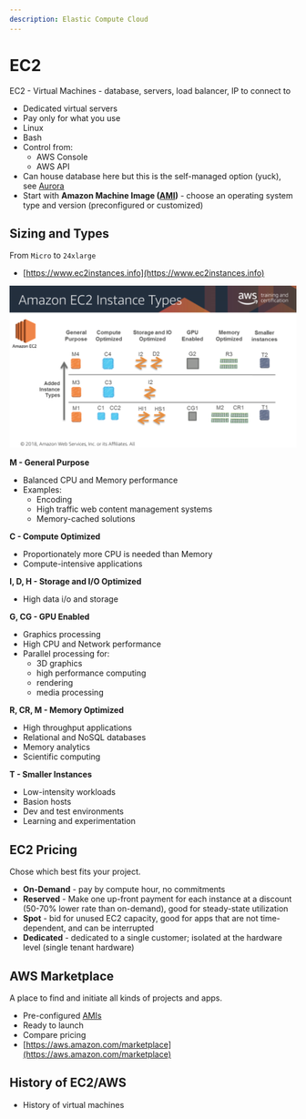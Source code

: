 ```yaml
---
description: Elastic Compute Cloud
---
```


# EC2

EC2 - Virtual Machines - database, servers, load balancer, IP to connect to 

* Dedicated virtual servers
* Pay only for what you use
* Linux
* Bash 
* Control from:
  * AWS Console
  * AWS API
* Can house database here but this is the self-managed option \(yuck\), see [Aurora](../databases/untitled.md) 
* Start with **Amazon Machine Image \(**[**AMI**](https://docs.aws.amazon.com/AWSEC2/latest/UserGuide/AMIs.html)**\)** - choose an operating system type and version \(preconfigured or customized\)

## **Sizing and Types**

From `Micro` to `24xlarge`

* [https://www.ec2instances.info](https://www.ec2instances.info)

![EC2 instance types. \(aws.training\)](../.gitbook/assets/screen-shot-2019-10-25-at-7.21.35-pm.png)

**M - General Purpose**

* Balanced CPU and Memory performance
* Examples:
  * Encoding
  * High traffic web content management systems
  * Memory-cached solutions 

**C - Compute Optimized**

* Proportionately more CPU is needed than Memory
* Compute-intensive applications   

**I, D, H - Storage and I/O Optimized**

* High data i/o and storage 

**G, CG - GPU Enabled**

* Graphics processing
* High CPU and Network performance
* Parallel processing for:
  * 3D graphics
  * high performance computing
  * rendering
  * media processing

**R, CR, M - Memory Optimized**

* High throughput applications
* Relational and NoSQL databases
* Memory analytics
* Scientific computing 

**T - Smaller Instances**

* Low-intensity workloads
* Basion hosts
* Dev and test environments
* Learning and experimentation 

## EC2 Pricing

Chose which best fits your project.

* **On-Demand**  - pay by compute hour, no commitments 
* **Reserved** - Make one up-front payment for each instance at a discount \(50-70% lower rate than on-demand\), good for steady-state utilization 
* **Spot** - bid for unused EC2 capacity, good for apps that are not time-dependent, and can be interrupted
* **Dedicated** - dedicated to a single customer; isolated at the hardware level \(single tenant hardware\)

## AWS Marketplace

A place to find and initiate all kinds of projects and apps.

* Pre-configured [AMIs](ec2.md)
* Ready to launch 
* Compare pricing 
* [https://aws.amazon.com/marketplace](https://aws.amazon.com/marketplace)

## **History of EC2/AWS**

* History of virtual machines

